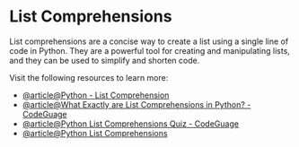 # List Comprehensions

List comprehensions are a concise way to create a list using a single line of code in Python. They are a powerful tool for creating and manipulating lists, and they can be used to simplify and shorten code.

Visit the following resources to learn more:

- [@article@Python - List Comprehension](https://www.w3schools.com/python/python_lists_comprehension.asp)
- [@article@What Exactly are List Comprehensions in Python? - CodeGuage](https://www.codeguage.com/courses/python/lists-list-comprehensions)
- [@article@Python List Comprehensions Quiz - CodeGuage](https://www.codeguage.com/courses/python/lists-list-comprehensions-quiz)
- [@article@Python List Comprehensions](https://docs.python.org/3/tutorial/datastructures.html#list-comprehensions)
